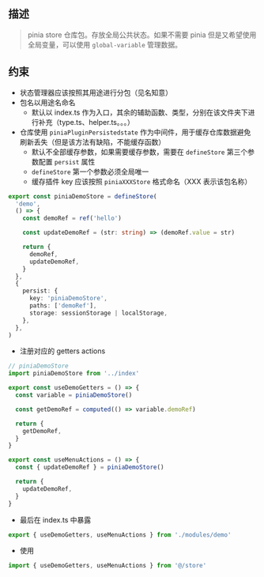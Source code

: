## 描述

> pinia store 仓库包。存放全局公共状态。如果不需要 pinia 但是又希望使用全局变量，可以使用 `global-variable` 管理数据。

## 约束

- 状态管理器应该按照其用途进行分包（见名知意）
- 包名以用途名命名
  - 默认以 index.ts 作为入口，其余的辅助函数、类型，分别在该文件夹下进行补充（type.ts、helper.ts。。。）
- 仓库使用 `piniaPluginPersistedstate` 作为中间件，用于缓存仓库数据避免刷新丢失（但是该方法有缺陷，不能缓存函数）
  - 默认不全部缓存参数，如果需要缓存参数，需要在 `defineStore` 第三个参数配置 `persist` 属性
  - `defineStore` 第一个参数必须全局唯一
  - 缓存插件 key 应该按照 `piniaXXXStore` 格式命名（XXX 表示该包名称）

```ts
export const piniaDemoStore = defineStore(
  'demo',
  () => {
    const demoRef = ref('hello')

    const updateDemoRef = (str: string) => (demoRef.value = str)

    return {
      demoRef,
      updateDemoRef,
    }
  },
  {
    persist: {
      key: 'piniaDemoStore',
      paths: ['demoRef'],
      storage: sessionStorage | localStorage,
    },
  },
)
```

- 注册对应的 getters actions

```ts
// piniaDemoStore
import piniaDemoStore from '../index'

export const useDemoGetters = () => {
  const variable = piniaDemoStore()

  const getDemoRef = computed(() => variable.demoRef)

  return {
    getDemoRef,
  }
}

export const useMenuActions = () => {
  const { updateDemoRef } = piniaDemoStore()

  return {
    updateDemoRef,
  }
}
```

- 最后在 index.ts 中暴露

```ts
export { useDemoGetters, useMenuActions } from './modules/demo'
```

- 使用

```ts
import { useDemoGetters, useMenuActions } from '@/store'
```
